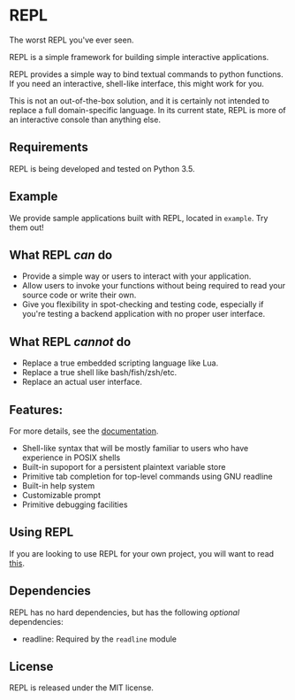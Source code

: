 # REPL

The worst REPL you've ever seen.

REPL is a simple framework for building simple interactive applications.

REPL provides a simple way to bind textual commands to python functions. If
you need an interactive, shell-like interface, this might work for you.

This is not an out-of-the-box solution, and it is certainly not intended to
replace a full domain-specific language. In its current state, REPL is more of
an interactive console than anything else.

## Requirements

REPL is being developed and tested on Python 3.5.

## Example

We provide sample applications built with REPL, located in `example`. Try
them out!

## What REPL _can_ do

* Provide a simple way or users to interact with your application.
* Allow users to invoke your functions without being required to read your
  source code or write their own.
* Give you flexibility in spot-checking and testing code, especially if you're
  testing a backend application with no proper user interface.

## What REPL _cannot_ do

* Replace a true embedded scripting language like Lua.
* Replace a true shell like bash/fish/zsh/etc.
* Replace an actual user interface.

## Features:

For more details, see the [documentation](doc/index.md).

* Shell-like syntax that will be mostly familiar to users who have experience
  in POSIX shells
* Built-in supoport for a persistent plaintext variable store
* Primitive tab completion for top-level commands using GNU readline
* Built-in help system
* Customizable prompt
* Primitive debugging facilities

## Using REPL

If you are looking to use REPL for your own project, you will want to read
[this](doc/using-repl-code.md).

## Dependencies

REPL has no hard dependencies, but has the following _optional_ dependencies:

* readline: Required by the `readline` module

## License

REPL is released under the MIT license.


